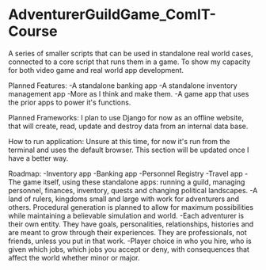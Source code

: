 # AdventurerGuildGame_ComIT-Course
A series of smaller scripts that can be used in standalone real world cases, connected to a core script that runs them in a game. To show my capacity for both video game and real world app development.

Planned Features:
-A standalone banking app
-A standalone inventory management app
-More as I think and make them.
-A game app that uses the prior apps to power it's functions.

Planned Frameworks: I plan to use Django for now as an offline website, that will create, read, update and destroy data from an internal data base.

How to run application: Unsure at this time, for now it's run from the terminal and uses the default browser. This section will be updated once I have a better way.

Roadmap:
-Inventory app
-Banking app
-Personnel Registry
-Travel app
-The game itself, using these standalone apps: running a guild, managing personnel, finances, inventory, quests and changing political landscapes.
  -A land of rulers, kingdoms small and large with work for adventurers and others. Procedural generation is planned to allow for maximum possibilities while maintaining a believable simulation and world.
  -Each adventurer is their own entity. They have goals, personalities, relationships, histories and are meant to grow through their experiences. They are professionals, not friends, unless you put in that work.
  -Player choice in who you hire, who is given which jobs, which jobs you accept or deny, with consequences that affect the world whether minor or major.
